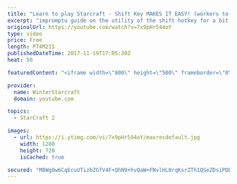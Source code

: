 ```yaml
---
title: "Learn to play Starcraft - Shift Key MAKES IT EASY! (workers to gas, waypoints, ctrl grps, moving)"
excerpt: "impromptu guide on the utility of the shift hotkey for a bit of everything"
originalUrl: https://youtube.com/watch?v=7x9pHr544oY
type: video
price: Free
length: PT4M21S
publishedDateTime: 2017-11-19T17:05:30Z
heat: 50

featuredContent: "<iframe width=\"800\" height=\"500\" frameborder=\"0\" src=\"https://www.youtube.com/embed/7x9pHr544oY\" allow=\"accelerometer; autoplay; encrypted-media; gyroscope; picture-in-picture\" allowfullscreen></iframe>"

provider:
  name: WinterStarcraft
  domain: youtube.com

topics:
  - StarCraft 2

images:
  - url: https://i.ytimg.com/vi/7x9pHr544oY/maxresdefault.jpg
    width: 1280
    height: 720
    isCached: true

secured: "M8Wg0w6CqEcuUTizbZGfV4F+QhN9+hvQaW+FNvlHL0rqKsrZTh1QSeZDsiPDDLZwF6j7ZApE9FR0eWHgK3JVC7lyaLV7/i9tpPTFmqjIVjg73J5wicmVdxT2+XT3fkwzXrKaSUBU9BPfzJJmB2mV4dZig9dWXKC1Ke4OjMUd0KnDntUMoJ/oaq0AieyeZgfjdaZcRevzTS8CfuJLD2ZhgnVssHsYeTG54u3rebd38Mlh1JzJtNzLmYh95LEkMCy1r67siu3ySJKJnQgRTL6Xy0wz00v8krRiNn/jxUFcBsJRm78fRZAhI7DIBCHyRXrKRPyuPXjJTahQSXOvXubBDBtbV9jtO73A6BeTgC9ED7cm1tMTQ0Kd+lQUzB8Wceh8GqLdVouleS2xCDGLsbC17FDk9QgIwbmpxlHkLe41w+o=;LdRUFSc3gae25hHa6/UbkA=="
---
```


